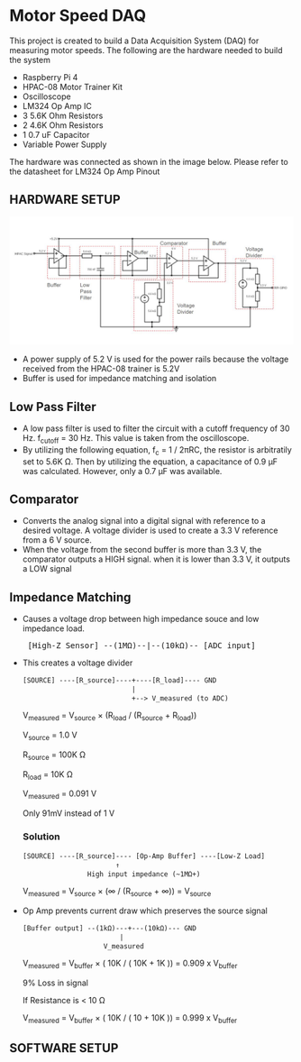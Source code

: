 # Motor Speed DAQ

This project is created to build a Data Acquisition System (DAQ) for measuring motor speeds. The following are the hardware needed to build the system

- Raspberry Pi 4
- HPAC-08 Motor Trainer Kit
- Oscilloscope
- LM324 Op Amp IC
- 3 5.6K Ohm Resistors
- 2 4.6K Ohm Resistors
- 1 0.7 uF Capacitor
- Variable Power Supply

The hardware was connected as shown in the image below. Please refer to the datasheet  for LM324 Op Amp Pinout

## HARDWARE SETUP

![Alt text](Images/Motor%20Speed%20DAQ%20Annotated.JPG)

- A power supply of 5.2 V is used for the power rails because the voltage received from the HPAC-08 trainer is 5.2V
- Buffer is used for impedance matching and isolation

## Low Pass Filter

- A low pass filter is used to filter the circuit with a cutoff frequency of 30 Hz.
  f<sub>cutoff</sub> = 30 Hz. This value is taken from the oscilloscope.
- By utilizing the following equation, f<sub>c</sub> = 1 / 2πRC, the resistor is arbitratily set to 5.6K Ω. Then by utilizing the equation, a capacitance of 0.9 µF was calculated. However, only a 0.7 µF was available.

## Comparator

- Converts the analog signal into a digital signal with reference to a desired voltage. A voltage divider is used to create a 3.3 V reference from a 6 V source.
- When the voltage from the second buffer is more than 3.3 V, the comparator outputs a HIGH signal. when it is lower than 3.3 V, it outputs a LOW signal

## Impedance Matching
- Causes a voltage drop between high impedance souce and low impedance load.

    <pre> [High-Z Sensor] --(1MΩ)--|--(10kΩ)-- [ADC input] </pre>

- This creates a voltage divider  
    ```
    [SOURCE] ----[R_source]----+----[R_load]---- GND
                               |
                               +--> V_measured (to ADC)
    ```

    V<sub>measured</sub> = V<sub>source</sub> × (R<sub>load</sub> / (R<sub>source</sub> + R<sub>load</sub>))

    V<sub>source</sub> = 1.0 V

    R<sub>source</sub> = 100K Ω

    R<sub>load</sub> = 10K Ω

    V<sub>measured</sub> = 0.091 V

    Only 91mV instead of 1 V

    ### Solution

    ```
    [SOURCE] ----[R_source]---- [Op-Amp Buffer] ----[Low-Z Load]
                           ↑
                    High input impedance (~1MΩ+)
    ```

    V<sub>measured</sub> = V<sub>source</sub> × (∞ / (R<sub>source</sub> + ∞)) = V<sub>source</sub>

- Op Amp prevents current draw which preserves the source signal

    ```
    [Buffer output] --(1kΩ)---+---(10kΩ)--- GND
                            |
                        V_measured
    ```

    V<sub>measured</sub> = V<sub>buffer</sub> × ( 10K / ( 10K + 1K )) = 0.909 x V<sub>buffer</sub>

    9% Loss in signal

    If Resistance is < 10 Ω
    
    V<sub>measured</sub> = V<sub>buffer</sub> × ( 10K / ( 10 + 10K )) = 0.999 x V<sub>buffer</sub>

## SOFTWARE SETUP